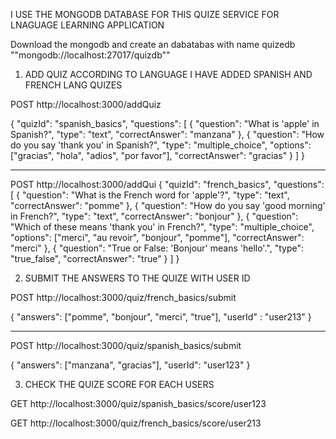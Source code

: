 I USE THE MONGODB DATABASE FOR THIS QUIZE SERVICE FOR LNAGUAGE LEARNING APPLICATION

Download the mongodb and create an dabatabas with name quizedb
""mongodb://localhost:27017/quizdb""

1. ADD QUIZ ACCORDING TO LANGUAGE I HAVE ADDED SPANISH AND FRENCH LANG QUIZES

POST http://localhost:3000/addQuiz


{
    "quizId": "spanish_basics",
    "questions": [
        { "question": "What is 'apple' in Spanish?", "type": "text", "correctAnswer": "manzana" },
        { "question": "How do you say 'thank you' in Spanish?", "type": "multiple_choice", "options": ["gracias", "hola", "adios", "por favor"], "correctAnswer": "gracias" }
    ]
}
******************************************************************************************************************************************************************************************************************************************************************************************************************************************************************************************************************************************
POST http://localhost:3000/addQui
{
    "quizId": "french_basics",
    "questions": [
        {
            "question": "What is the French word for 'apple'?",
            "type": "text",
            "correctAnswer": "pomme"
        },
        {
            "question": "How do you say 'good morning' in French?",
            "type": "text",
            "correctAnswer": "bonjour"
        },
        {
            "question": "Which of these means 'thank you' in French?",
            "type": "multiple_choice",
            "options": ["merci", "au revoir", "bonjour", "pomme"],
            "correctAnswer": "merci"
        },
        {
            "question": "True or False: 'Bonjour' means 'hello'.",
            "type": "true_false",
            "correctAnswer": "true"
        }
    ]
}

2. SUBMIT THE ANSWERS TO THE QUIZE WITH USER ID

POST http://localhost:3000/quiz/french_basics/submit


{
    "answers": ["pomme", "bonjour", "merci", "true"],
    "userId" : "user213"
}

******************************************************************************************************************************************************************************************************************************************************************************************************************************************************************************************************************************************

POST http://localhost:3000/quiz/spanish_basics/submit

{
    "answers": ["manzana", "gracias"],
    "userId": "user123"
}

3. CHECK THE QUIZE SCORE FOR EACH USERS

GET http://localhost:3000/quiz/spanish_basics/score/user123

GET http://localhost:3000/quiz/french_basics/score/user213

